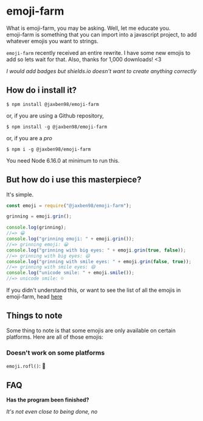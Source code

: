 # emoji-farm

What is emoji-farm, you may be asking. Well, let me educate you.<br>emoji-farm is something that you can import into a javascript project, to add whatever emojis you want to strings.

`emoji-farm` recently received an entire rewrite. I have some new emojis to add so lets wait for that. Also, thanks for 1,000 downloads! <3

*I would add badges but shields.io doesn't want to create anything correctly*

## How do i install it?

`$ npm install @jaxben98/emoji-farm`

or, if you are using a Github repository,

`$ npm install -g @jaxben98/emoji-farm`

or, if you are a *pro*

`$ npm i -g @jaxben98/emoji-farm`

You need Node 6.16.0 at minimum to run this.

## But how do i use this masterpiece?

It's simple.

```javascript
const emoji = require("@jaxben98/emoji-farm");

grinning = emoji.grin();

console.log(grinning);
//=> 😀
console.log("grinning emoji: " + emoji.grin());
//=> grinning emoji: 😀
console.log("grinning with big eyes: " + emoji.grin(true, false));
//=> grinning with big eyes: 😃
console.log("grinning with smile eyes: " + emoji.grin(false, true));
//=> grinning with smile eyes: 😄
console.log("unicode smile: " + emoji.smile());
//=> unicode smile: ☺️
```
If you didn't understand this, or want to see the list of all the emojis in emoji-farm, head [here](https://github.com/PandaBoi57/emoji-farm/blob/master/test/test.js)

## Things to note

Some thing to note is that some emojis are only available on certain platforms. Here are all of those emojis:

### Doesn't work on some platforms

`emoji.rofl()`: 🤣

## FAQ

**Has the program been finished?**

*It's not even close to being done, no*